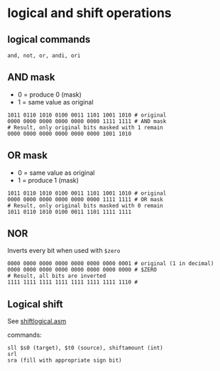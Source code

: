 # logical and shift operations

## logical commands
`and, not, or, andi, ori`

## AND mask
- 0 = produce 0 (mask)
- 1 = same value as original
```
1011 0110 1010 0100 0011 1101 1001 1010 # original
0000 0000 0000 0000 0000 0000 1111 1111 # AND mask
# Result, only original bits masked with 1 remain
0000 0000 0000 0000 0000 0000 1001 1010 
```

## OR mask
- 0 = same value as original
- 1 = produce 1 (mask)
```
1011 0110 1010 0100 0011 1101 1001 1010 # original
0000 0000 0000 0000 0000 0000 1111 1111 # OR mask
# Result, only original bits masked with 0 remain
1011 0110 1010 0100 0011 1101 1111 1111
```

## NOR
Inverts every bit when used with `$zero`
```
0000 0000 0000 0000 0000 0000 0000 0001 # original (1 in decimal)
0000 0000 0000 0000 0000 0000 0000 0000 # $ZERO
# Result, all bits are inverted
1111 1111 1111 1111 1111 1111 1111 1110 # 
```

## Logical shift

See [shiftlogical.asm](shiftlogical.asm)

commands:
```
sll $s0 (target), $t0 (source), shiftamount (int)
srl
sra (fill with appropriate sign bit)